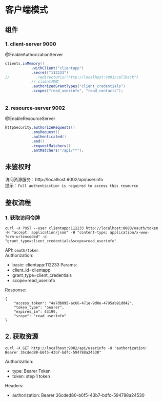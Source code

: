 # 客户端模式

## 组件
### 1. client-server 9000

@EnableAuthorizationServer

```java
clients.inMemory()
            .withClient("clientapp")
            .secret("112233")
//            .redirectUris("http://localhost:9001/callback")
            // client模式
            .authorizedGrantTypes("client_credentials")
            .scopes("read_userinfo", "read_contacts");
     
```

### 2. resource-server 9002

@EnableResourceServer

```java
httpSecurity.authorizeRequests()
            .anyRequest()
            .authenticated()
            .and()
            .requestMatchers()
            .antMatchers("/api/**");
```

## 未鉴权时
访问资源服务：http://localhost:9002/api/userinfo  
提示：`Full authentication is required to access this resource`


## 鉴权流程
### 1. 获取访问令牌

```
curl -X POST --user clientapp:112233 http://localhost:8080/oauth/token -H "accept: application/json" -H "content-type: application/x-www-form-urlencoded" -d "grant_type=client_credentials&scope=read_userinfo"
```

API: `oauth/token`  
Authorization:
- basic: clientapp:112233 
Params:
- client_id=clientapp
- grant_type=client_credentials
- scope=read_userinfo

Response:
```
{
    "access_token": "4a7db895-ac66-471e-9d0e-4795ab91dd42",
    "token_type": "bearer",
    "expires_in": 43199,
    "scope": "read_userinfo"
}
```



## 2. 获取资源

```
curl -X GET http://localhost:9002/api/userinfo -H "authorization: Bearer 36cded80-b6f5-43b7-bdfc-594788a24530"
```

Authorization:
- type: Bearer Token
- token: step 1 token

Headers:
- authorization: Bearer 36cded80-b6f5-43b7-bdfc-594788a24530